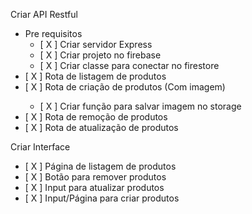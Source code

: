 Criar API Restful
- Pre requisitos
    - [ X ] Criar servidor Express
    - [ X ] Criar projeto no firebase
    - [ X ] Criar classe para conectar no firestore
- [ X ] <GET> Rota de listagem de produtos
- [ X ] <POST> Rota de criação de produtos (Com imagem)
    - [ X ] Criar função para salvar imagem no storage
- [ X ] <DELETE> Rota de remoção de produtos
- [ X ] <UPDATE> Rota de atualização de produtos

Criar Interface
- [ X ] Página de listagem de produtos
- [ X ] Botão para remover produtos
- [ X ] Input para atualizar produtos
- [ X ] Input/Página para criar produtos
